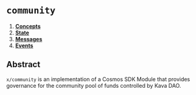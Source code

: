 <!--
order: 0
title: "Community Overview"
parent:
  title: "community"
-->

# `community`

<!-- TOC -->

1. **[Concepts](01_concepts.md)**
2. **[State](02_state.md)**
3. **[Messages](03_messages.md)**
4. **[Events](04_events.md)**

## Abstract

`x/community` is an implementation of a Cosmos SDK Module that provides governance for the community pool of funds controlled by Kava DAO. 
